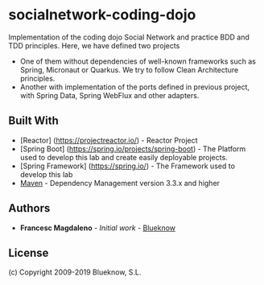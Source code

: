 # socialnetwork-coding-dojo

Implementation of the coding dojo Social Network and practice BDD and TDD principles. Here, we have defined two projects

* One of them without dependencies of well-known frameworks such as Spring, Micronaut or Quarkus. We try to follow Clean Architecture principles.
* Another with implementation of the ports defined in previous project, with Spring Data, Spring WebFlux and other adapters.

## Built With

* [Reactor] (https://projectreactor.io/) - Reactor Project
* [Spring Boot] (https://spring.io/projects/spring-boot) - The Platform used to develop this lab and create easily deployable projects.
* [Spring Framework] (https://spring.io/) - The Framework used to develop this lab
* [Maven](https://maven.apache.org/) - Dependency Management version 3.3.x and higher

## Authors

* **Francesc Magdaleno** - *Initial work* - [Blueknow](https://www.blueknow.com)

## License

(c) Copyright 2009-2019 Blueknow, S.L.
